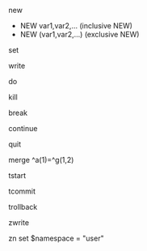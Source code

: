 new
- NEW var1,var2,... (inclusive NEW) 
- NEW (var1,var2,...) (exclusive NEW)

set

write

do

kill

break

continue

quit

merge ^a(1)=^g(1,2)

tstart

tcommit

trollback

zwrite

zn
set $namespace = "user"

